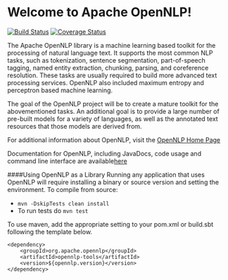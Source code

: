 <!--
Licensed to the Apache Software Foundation (ASF) under one or more
contributor license agreements.  See the NOTICE file distributed with
this work for additional information regarding copyright ownership.
The ASF licenses this file to You under the Apache License, Version 2.0
(the "License"); you may not use this file except in compliance with
the License.  You may obtain a copy of the License at

    http://www.apache.org/licenses/LICENSE-2.0

Unless required by applicable law or agreed to in writing, software
distributed under the License is distributed on an "AS IS" BASIS,
WITHOUT WARRANTIES OR CONDITIONS OF ANY KIND, either express or implied.
See the License for the specific language governing permissions and
limitations under the License.
-->

Welcome to Apache OpenNLP!
===========

[![Build Status](https://api.travis-ci.org/apache/opennlp.svg?branch=master)](https://travis-ci.org/apache/opennlp)
[![Coverage Status](https://coveralls.io/repos/github/apache/opennlp/badge.svg?branch=master)](https://coveralls.io/github/apache/opennlp?branch=master)
 
The Apache OpenNLP library is a machine learning based toolkit for the processing of natural language text.
It supports the most common NLP tasks, such as tokenization, sentence segmentation,
part-of-speech tagging, named entity extraction, chunking, parsing, and coreference resolution.
These tasks are usually required to build more advanced text processing services.
OpenNLP also included maximum entropy and perceptron based machine learning.  
      
The goal of the OpenNLP project will be to create a mature toolkit for the abovementioned tasks.
An additional goal is to provide a large number of pre-built models for a variety of languages, as
well as the annotated text resources that those models are derived from.      

For additional information about OpenNLP, visit the [OpenNLP Home Page](http://opennlp.apache.org/)

Documentation for OpenNLP, including JavaDocs, code usage and command line interface are available[here](http://opennlp.apache.org/documentation.html)

####Using OpenNLP as a Library
Running any application that uses OpenNLP will require installing a binary or source version and setting the environment.
To compile from source:
* `mvn -DskipTests clean install`
* To run tests do `mvn test`

To use maven, add the appropriate setting to your pom.xml or build.sbt following the template below.

```
<dependency>
    <groupId>org.apache.opennlp</groupId>
    <artifactId>opennlp-tools</artifactId>
    <version>${opennlp.version}</version>
</dependency>
```
